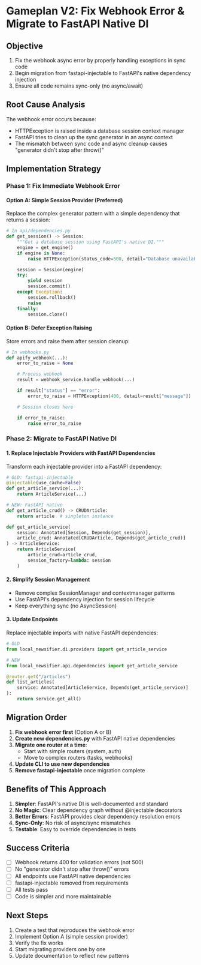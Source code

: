# Gameplan V2: Fix Webhook Error & Migrate to FastAPI Native DI

## Objective
1. Fix the webhook async error by properly handling exceptions in sync code
2. Begin migration from fastapi-injectable to FastAPI's native dependency injection
3. Ensure all code remains sync-only (no async/await)

## Root Cause Analysis
The webhook error occurs because:
- HTTPException is raised inside a database session context manager
- FastAPI tries to clean up the sync generator in an async context
- The mismatch between sync code and async cleanup causes "generator didn't stop after throw()"

## Implementation Strategy

### Phase 1: Fix Immediate Webhook Error

#### Option A: Simple Session Provider (Preferred)
Replace the complex generator pattern with a simple dependency that returns a session:

```python
# In api/dependencies.py
def get_session() -> Session:
    """Get a database session using FastAPI's native DI."""
    engine = get_engine()
    if engine is None:
        raise HTTPException(status_code=500, detail="Database unavailable")

    session = Session(engine)
    try:
        yield session
        session.commit()
    except Exception:
        session.rollback()
        raise
    finally:
        session.close()
```

#### Option B: Defer Exception Raising
Store errors and raise them after session cleanup:

```python
# In webhooks.py
def apify_webhook(...):
    error_to_raise = None

    # Process webhook
    result = webhook_service.handle_webhook(...)

    if result["status"] == "error":
        error_to_raise = HTTPException(400, detail=result["message"])

    # Session closes here

    if error_to_raise:
        raise error_to_raise
```

### Phase 2: Migrate to FastAPI Native DI

#### 1. Replace Injectable Providers with FastAPI Dependencies
Transform each injectable provider into a FastAPI dependency:

```python
# OLD: fastapi-injectable
@injectable(use_cache=False)
def get_article_service(...):
    return ArticleService(...)

# NEW: FastAPI native
def get_article_crud() -> CRUDArticle:
    return article  # singleton instance

def get_article_service(
    session: Annotated[Session, Depends(get_session)],
    article_crud: Annotated[CRUDArticle, Depends(get_article_crud)]
) -> ArticleService:
    return ArticleService(
        article_crud=article_crud,
        session_factory=lambda: session
    )
```

#### 2. Simplify Session Management
- Remove complex SessionManager and contextmanager patterns
- Use FastAPI's dependency injection for session lifecycle
- Keep everything sync (no AsyncSession)

#### 3. Update Endpoints
Replace injectable imports with native FastAPI dependencies:

```python
# OLD
from local_newsifier.di.providers import get_article_service

# NEW
from local_newsifier.api.dependencies import get_article_service

@router.get("/articles")
def list_articles(
    service: Annotated[ArticleService, Depends(get_article_service)]
):
    return service.get_all()
```

## Migration Order

1. **Fix webhook error first** (Option A or B)
2. **Create new dependencies.py** with FastAPI native dependencies
3. **Migrate one router at a time**:
   - Start with simple routers (system, auth)
   - Move to complex routers (tasks, webhooks)
4. **Update CLI to use new dependencies**
5. **Remove fastapi-injectable** once migration complete

## Benefits of This Approach

1. **Simpler**: FastAPI's native DI is well-documented and standard
2. **No Magic**: Clear dependency graph without @injectable decorators
3. **Better Errors**: FastAPI provides clear dependency resolution errors
4. **Sync-Only**: No risk of async/sync mismatches
5. **Testable**: Easy to override dependencies in tests

## Success Criteria

- [ ] Webhook returns 400 for validation errors (not 500)
- [ ] No "generator didn't stop after throw()" errors
- [ ] All endpoints use FastAPI native dependencies
- [ ] fastapi-injectable removed from requirements
- [ ] All tests pass
- [ ] Code is simpler and more maintainable

## Next Steps

1. Create a test that reproduces the webhook error
2. Implement Option A (simple session provider)
3. Verify the fix works
4. Start migrating providers one by one
5. Update documentation to reflect new patterns
